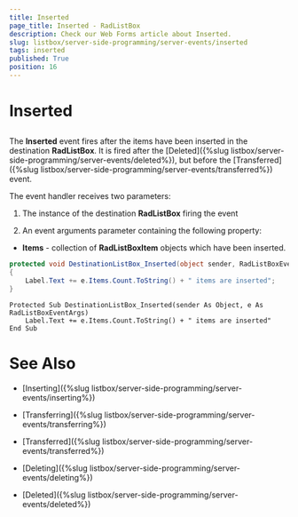 ```yaml
---
title: Inserted
page_title: Inserted - RadListBox
description: Check our Web Forms article about Inserted.
slug: listbox/server-side-programming/server-events/inserted
tags: inserted
published: True
position: 16
---
```


# Inserted

## 

The **Inserted** event fires after the items have been inserted in the destination **RadListBox**. It is fired after the [Deleted]({%slug listbox/server-side-programming/server-events/deleted%}), but before the [Transferred]({%slug listbox/server-side-programming/server-events/transferred%}) event.

The event handler receives two parameters:

1. The instance of the destination **RadListBox** firing the event

2. An event arguments parameter containing the following property:

* **Items** - collection of **RadListBoxItem** objects which have been inserted.


````C#
protected void DestinationListBox_Inserted(object sender, RadListBoxEventArgs e)
{
	Label.Text += e.Items.Count.ToString() + " items are inserted";
}
````
````VB.NET
Protected Sub DestinationListBox_Inserted(sender As Object, e As RadListBoxEventArgs)
	Label.Text += e.Items.Count.ToString() + " items are inserted"
End Sub
````

# See Also

 * [Inserting]({%slug listbox/server-side-programming/server-events/inserting%})

 * [Transferring]({%slug listbox/server-side-programming/server-events/transferring%})
 
 * [Transferred]({%slug listbox/server-side-programming/server-events/transferred%})

 * [Deleting]({%slug listbox/server-side-programming/server-events/deleting%})

 * [Deleted]({%slug listbox/server-side-programming/server-events/deleted%})
